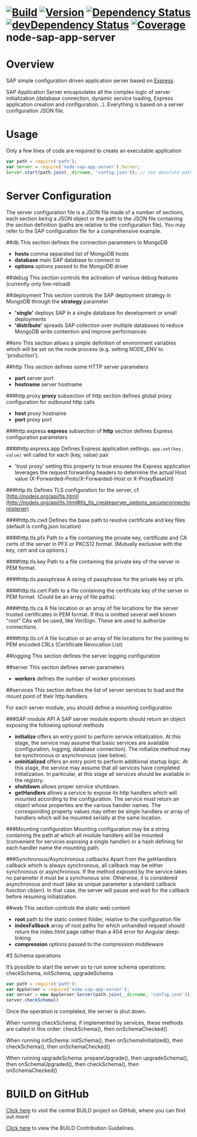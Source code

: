 [![Build](https://img.shields.io/travis/sapbuild/node-sap-app-server.svg?style=flat-square)](http://travis-ci.org/sapbuild/node-sap-app-server)
[![Version](https://img.shields.io/npm/v/node-sap-app-server.svg?style=flat-square)](https://npmjs.org/package/node-sap-app-server)
[![Dependency Status](https://david-dm.org/sapbuild/node-sap-app-server.svg)](https://david-dm.org/sapbuild/node-sap-app-server)
[![devDependency Status](https://david-dm.org/sapbuild/node-sap-app-server/dev-status.svg)](https://david-dm.org/sapbuild/node-sap-app-server#info=devDependencies)
[![Coverage](https://img.shields.io/coveralls/sapbuild/node-sap-app-server/master.svg?style=flat-square)](https://coveralls.io/r/sapbuild/node-sap-app-server?branch=master)
node-sap-app-server
===================

# Overview
SAP simple configuration driven application server based on [Express](http://expressjs.com/)

SAP Application Server encapsulates all the complex logic of server initialization (database connection, dynamic service loading, Express application creation and configuration...). Everything is based on a server configuration JSON file. 

# Usage

Only a few lines of code are required to create an executable application

```javascript
var path = require('path');
var Server = require('node-sap-app-server').Server;
Server.start(path.join(__dirname, 'config.json')); // use absolute path for config file
```

# Server Configuration
The server configuration file is a JSON file made of a number of sections, each section being a JSON object or the path to the JSON file containing the section definition (paths are relative to the configuration file). You may refer to the SAP configuration file for a comprehensive example. 

##db
This section defines the connection parameters to MongoDB 
- **hosts** comma separated list of MongoDB hosts
- **database** main SAP database to connect to
- **options** options passed to the MongoDB driver

##debug
This section controls the activation of various debug features (currently only live-reload)

##deployment
This section controls the SAP deployment strategy in MongoDB through the **strategy** parameter
- **'single'** deploys SAP in a single database for development or small deployments
- **'distribute'** spreads SAP collection over multiple databases to reduce MongoDB write contention and improve performances

##env
This section allows a simple definition of environment variables which will be set on the node process (e.g. setting NODE_ENV to 'production'). 

##http
This section defines some HTTP server parameters
- **port** server port
- **hostname** server hostname

###http.proxy
**proxy** subsection of http section defines global proxy configuration for outbound http calls
- **host** proxy hostname
- **port** proxy port

###http.express
**express** subsection of **http** section defines Express configuration parameters

####http.express.app
Defines Express application settings. ```app.set(key, value)``` will called for each (key, value) pair
- 'trust proxy' setting this property to true ensures the Express application leverages the request forwarding headers to determine the actual Host value  (X-Forwarded-Proto/X-Forwarded-Host or X-ProxyBaseUrl) 

###http.tls
Defines TLS configuration for the server, cf. [http://nodejs.org/api/tls.html](http://nodejs.org/api/tls.html#tls_tls_createserver_options_secureconnectionlistener)

####http.tls.cwd
Defines the base path to resolve certificate and key files (default is config.json location)

####http.tls.pfx 
Path to a file containing the private key, certificate and CA certs of the server in PFX or PKCS12 format. (Mutually exclusive with the key, cert and ca options.)

####http.tls.key
Path to a file containing the private key of the server in PEM format. 

####http.tls.passphrase
A string of passphrase for the private key or pfx.

####http.tls.cert
Path to a file containing the certificate key of the server in PEM format. (Could be an array of file paths). 

####http.tls.ca
A file location or an array of file locations for the server trusted certificates in PEM format. If this is omitted several well known "root" CAs will be used, like VeriSign. These are used to authorize connections.

####http.tls.crl
A file location or an array of file locations for the pointing to PEM encoded CRLs (Certificate Revocation List)


##logging 
This section defines the server logging configuration

##server
This section defines server parameters
- **workers** defines the number of worker processes

##services
This section defines the list of server services to load and the mount point of their http handlers. 

For each server module, you should define a mounting configuration

###SAP module API 
A SAP server module.exports should return an object exposing the following optional methods
- **initialize** offers an entry point to perform service initialization. At this stage, the service may assume that basic services are available (configuration, logging, database connection). The initialize method may be synchronous or asynchronous (see below). 
- **onInitialized** offers an entry point to perform additional startup logic. At this stage, the service may assume that all services have completed initialization. In particular, at this stage all services should be available in the registry. 
- **shutdown** allows proper service shutdown. 
- **getHandlers** allows a service to expose its http handlers which will mounted according to the configuration. The service must return an object whose properties are the various handler names. The corresponding property values may either be single handlers or array of handlers which will be mounted serially at the same location. 

###Mounting configuration
Mounting configuration may be a string containing the path at which all module handlers will be mounted (convenient for services exposing a single handler) or a hash defining for each handler name the mounting path. 

###Synchronous/Asynchronous callbacks 
Apart from the getHandlers callback which is always synchronous, all callback may be either synchronous or asynchronous. 
If the method exposed by the service takes no parameter it must be a synchonous one. Otherwise, it is considered asynchronous and must take as unique parameter a standard callback function cb(err). In that case, the server will pause and wait for the callback before resuming initialization. 


##web
This section controls the static web content
- **root** path to the static content folder, relative to the configuration file
- **indexFallback** array of root paths for which unhandled request should return the index.html page rather than a 404 error for Angular deep-linking
- **compression** options passed to the compression middleware 

#3 Schema operations

It’s possible to start the server so to run some schema operations: 
  checkSchema, initSchema, upgradeSchema

```javascript
var path = require('path');
var AppServer = require('node-sap-app-server');
var server = new AppServer.Server(path.join(__dirname, 'config.json'));
server.checkSchema()
```

Once the operation is completed, the server is shut down.

When running checkSchema, if implemented by services, these methods are called in this order:
	checkSchema(), then onSchemaChecked()

When running initSchema:
	initSchema(), then onSchemaInitialized(), then checkSchema(), then onSchemaChecked()
	
When running upgradeSchema:
	prepareUpgrade(), then upgradeSchema(), then onSchemaUpgraded(), then checkSchema(), then onSchemaChecked()


# BUILD on GitHub

[Click here](https://github.com/SAP/BUILD) to visit the central BUILD project on GitHub, where you can find out more!

[Click here](https://github.com/SAP/BUILD/blob/master/Contributing.md) to view the BUILD Contribution Guidelines. 

